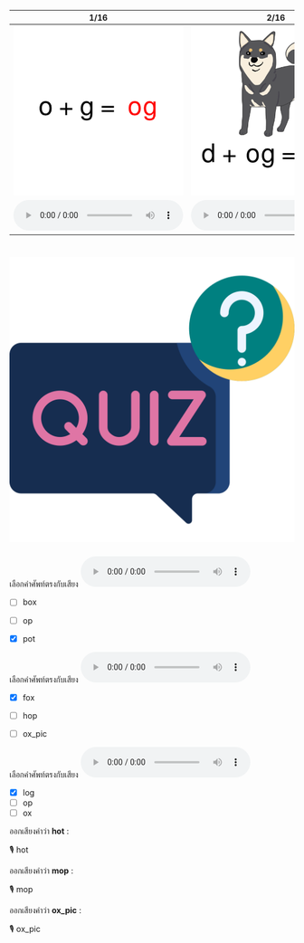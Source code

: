 <div class="carrousel">


|1/16|2/16|3/16|4/16|5/16|6/16|7/16|8/16|9/16|10/16|11/16|12/16|13/16|14/16|15/16|16/16|
| :----: | :----: | :----: | :----: | :----: | :----: | :----: | :----: | :----: | :----: | :----: | :----: | :----: | :----: | :----: | :----: |
|![](/media/img/OShortvowel__og.svg)|![](/media/img/OShortvowel__dog.svg)|![](/media/img/OShortvowel__jog.svg)|![](/media/img/OShortvowel__log.svg)|![](/media/img/OShortvowel__op.svg)|![](/media/img/OShortvowel__cop.svg)|![](/media/img/OShortvowel__hop.svg)|![](/media/img/OShortvowel__mop.svg)|![](/media/img/OShortvowel__ott.svg)|![](/media/img/OShortvowel__hot.svg)|![](/media/img/OShortvowel__not.svg)|![](/media/img/OShortvowel__pot.svg)|![](/media/img/OShortvowel__ox.svg)|![](/media/img/OShortvowel__ox_pic.svg)|![](/media/img/OShortvowel__box.svg)|![](/media/img/OShortvowel__fox.svg)|
|![](/media/audio/og.mp3)|![](/media/audio/dog.mp3)|![](/media/audio/jog.mp3)|![](/media/audio/log.mp3)|![](/media/audio/op.mp3)|![](/media/audio/cop.mp3)|![](/media/audio/hop.mp3)|![](/media/audio/mop.mp3)|![](/media/audio/ott.mp3)|![](/media/audio/hot.mp3)|![](/media/audio/not.mp3)|![](/media/audio/pot.mp3)|![](/media/audio/ox.mp3)|![](/media/audio/ox_pic.mp3)|![](/media/audio/box.mp3)|![](/media/audio/fox.mp3)|

</div>



# ![icon](/media/icons/quiz.svg) 


 เลือกคำศัพท์ตรงกับเสียง ![](/media/audio/pot.mp3) 
 - [ ] box
 - [ ] op
 - [x] pot


 เลือกคำศัพท์ตรงกับเสียง ![](/media/audio/fox.mp3) 
 - [x] fox
 - [ ] hop
 - [ ] ox_pic


 เลือกคำศัพท์ตรงกับเสียง ![](/media/audio/log.mp3) 
 - [x] log
 - [ ] op
 - [ ] ox

ออกเสียงคำว่า **hot** :

🎙️ hot

ออกเสียงคำว่า **mop** :

🎙️ mop

ออกเสียงคำว่า **ox_pic** :

🎙️ ox_pic

